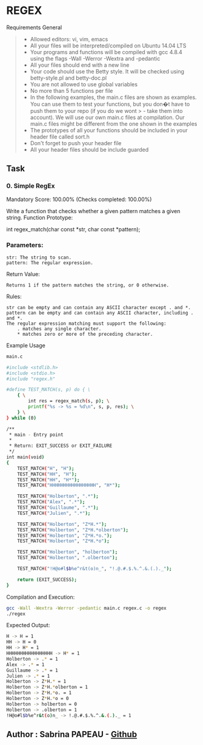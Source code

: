 # REGEX


Requirements
General

> - Allowed editors: vi, vim, emacs
> - All your files will be interpreted/compiled on Ubuntu 14.04 LTS
> - Your programs and functions will be compiled with gcc 4.8.4 using the flags -Wall -Werror -Wextra and -pedantic
> - All your files should end with a new line
> - Your code should use the Betty style. It will be checked using betty-style.pl and betty-doc.pl
> - You are not allowed to use global variables
> - No more than 5 functions per file
> - In the following examples, the main.c files are shown as examples.
You can use them to test your functions, but you don�t have to push them to your repo (if you do we wont > - take them into account). We will use our own main.c files at compilation. Our main.c files might be different from the one shown in the examples
> - The prototypes of all your functions should be included in your header file called sort.h
> - Don't forget to push your header file
> - All your header files should be include guarded

## Task
### 0. Simple RegEx

Mandatory
Score: 100.00% (Checks completed: 100.00%)

Write a function that checks whether a given pattern matches a given string.
Function Prototype:

int regex_match(char const *str, char const *pattern);

### Parameters:

    str: The string to scan.
    pattern: The regular expression.

Return Value:

    Returns 1 if the pattern matches the string, or 0 otherwise.

Rules:

    str can be empty and can contain any ASCII character except . and *.
    pattern can be empty and can contain any ASCII character, including . and *.
    The regular expression matching must support the following:
        . matches any single character.
        * matches zero or more of the preceding character.

Example Usage

``` sh
main.c

#include <stdlib.h>
#include <stdio.h>
#include "regex.h"

#define TEST_MATCH(s, p) do { \
    { \
        int res = regex_match(s, p); \
        printf("%s -> %s = %d\n", s, p, res); \
    } \
} while (0)

/**
 * main - Entry point
 *
 * Return: EXIT_SUCCESS or EXIT_FAILURE
 */
int main(void)
{
    TEST_MATCH("H", "H");
    TEST_MATCH("HH", "H");
    TEST_MATCH("HH", "H*");
    TEST_MATCH("HHHHHHHHHHHHHHHHH", "H*");

    TEST_MATCH("Holberton", ".*");
    TEST_MATCH("Alex", ".*");
    TEST_MATCH("Guillaume", ".*");
    TEST_MATCH("Julien", ".*");

    TEST_MATCH("Holberton", "Z*H.*");
    TEST_MATCH("Holberton", "Z*H.*olberton");
    TEST_MATCH("Holberton", "Z*H.*o.");
    TEST_MATCH("Holberton", "Z*H.*o");

    TEST_MATCH("Holberton", "holberton");
    TEST_MATCH("Holberton", ".olberton");

    TEST_MATCH("!H@o#l$b%e^r&t(o)n_", "!.@.#.$.%.^.&.(.)._");

    return (EXIT_SUCCESS);
}
```
Compilation and Execution:
``` sh
gcc -Wall -Wextra -Werror -pedantic main.c regex.c -o regex
./regex
```
Expected Output:
``` sh
H -> H = 1
HH -> H = 0
HH -> H* = 1
HHHHHHHHHHHHHHHHH -> H* = 1
Holberton -> .* = 1
Alex -> .* = 1
Guillaume -> .* = 1
Julien -> .* = 1
Holberton -> Z*H.* = 1
Holberton -> Z*H.*olberton = 1
Holberton -> Z*H.*o. = 1
Holberton -> Z*H.*o = 0
Holberton -> holberton = 0
Holberton -> .olberton = 1
!H@o#l$b%e^r&t(o)n_ -> !.@.#.$.%.^.&.(.)._ = 1
```

## Author  :   **Sabrina PAPEAU** - [Github](https://github.com/Holbiwan)